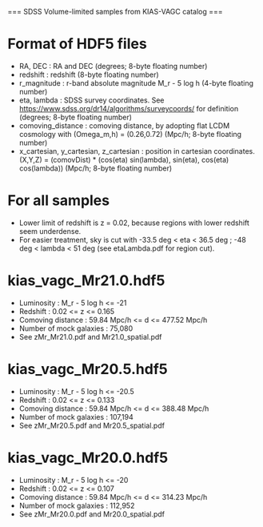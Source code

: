 === SDSS Volume-limited samples from KIAS-VAGC catalog ===

# Format of HDF5 files
- RA, DEC : RA and DEC (degrees; 8-byte floating number)
- redshift : redshift (8-byte floating number)
- r_magnitude : r-band absolute magnitude M_r - 5 log h (4-byte floating number)
- eta, lambda : SDSS survey coordinates. See https://www.sdss.org/dr14/algorithms/surveycoords/ for definition (degrees; 8-byte floating number)
- comoving_distance : comoving distance, by adopting flat LCDM cosmology with (Omega_m,h) = (0.26,0.72) (Mpc/h; 8-byte floating number)
- x_cartesian, y_cartesian, z_cartesian : position in cartesian coordinates. (X,Y,Z) = (comovDist) * (cos(eta) sin(lambda), sin(eta), cos(eta) cos(lambda)) (Mpc/h; 8-byte floating number)

# For all samples
- Lower limit of redshift is z = 0.02, because regions with lower redshift seem underdense.
- For easier treatment, sky is cut with -33.5 deg < eta < 36.5 deg ; -48 deg < lambda < 51 deg (see etaLambda.pdf for region cut).

# kias_vagc_Mr21.0.hdf5
- Luminosity : M_r - 5 log h <= -21
- Redshift : 0.02 <= z <= 0.165
- Comoving distance : 59.84 Mpc/h <= d <= 477.52 Mpc/h
- Number of mock galaxies : 75,080
- See zMr_Mr21.0.pdf and Mr21.0_spatial.pdf

# kias_vagc_Mr20.5.hdf5
- Luminosity : M_r - 5 log h <= -20.5
- Redshift : 0.02 <= z <= 0.133
- Comoving distance : 59.84 Mpc/h <= d <= 388.48 Mpc/h
- Number of mock galaxies : 107,194
- See zMr_Mr20.5.pdf and Mr20.5_spatial.pdf

# kias_vagc_Mr20.0.hdf5
- Luminosity : M_r - 5 log h <= -20
- Redshift : 0.02 <= z <= 0.107
- Comoving distance : 59.84 Mpc/h <= d <= 314.23 Mpc/h
- Number of mock galaxies : 112,952
- See zMr_Mr20.0.pdf and Mr20.0_spatial.pdf